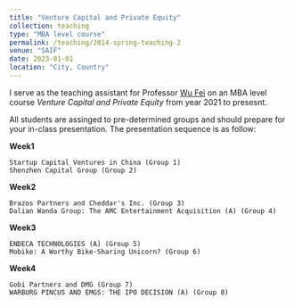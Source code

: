 ```yaml
---
title: "Venture Capital and Private Equity"
collection: teaching
type: "MBA level course"
permalink: /teaching/2014-spring-teaching-2
venue: "SAIF"
date: 2023-01-01
location: "City, Country"
---
```


I serve as the teaching assistant for Professor [Wu Fei](https://en.saif.sjtu.edu.cn/faculty-research/wu-fei) on an MBA level course _Venture Capital and Private Equity_ from year 2021 to presesnt.

All students are assinged to pre-determined groups and should prepare for your in-class presentation. The presentation sequence is as follow: 

**Week1**

    Startup Capital Ventures in China (Group 1)
    Shenzhen Capital Group (Group 2)
    
**Week2**

    Brazos Partners and Cheddar's Inc. (Group 3)
    Dalian Wanda Group: The AMC Entertainment Acquisition (A) (Group 4)
    
**Week3**

    ENDECA TECHNOLOGIES (A) (Group 5)
    Mobike: A Worthy Bike-Sharing Unicorn? (Group 6)
    
**Week4**

    Gobi Partners and DMG (Group 7)
    WARBURG PINCUS AND EMGS: THE IPO DECISION (A) (Group 8)
    
    

